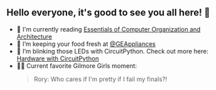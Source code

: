 ## Hello everyone, it's good to see you all here! :eyes:

- 📖 I'm currently reading [Essentials of Computer Organization and Architecture](https://www.jblearning.com/catalog/productdetails/9781284259438)
- 🧊 I’m keeping your food fresh at [@GEAppliances](https://github.com/geappliances)
- 🚨 I’m blinking those LEDs with CircuitPython. Check out more here: [Hardware with CircuitPython](https://github.com/kirakirakira/hardware-circuitpython)
- 👩‍👧 Current favorite Gilmore Girls moment:
     > Rory: Who cares if I'm pretty if I fail my finals?! 

